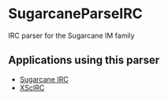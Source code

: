 # SugarcaneParseIRC
IRC parser for the Sugarcane IM family

## Applications using this parser
* [Sugarcane IRC](https://github.com/sweeistaken/SugarcaneIRC)
* [XScIRC](https://github.com/sweeistaken/XScIRC)
